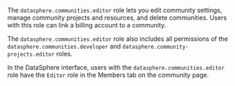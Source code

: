 The `datasphere.communities.editor` role lets you edit community settings, manage community projects and resources, and delete communities. Users with this role can link a billing account to a community.

The `datasphere.communities.editor` role also includes all permissions of the `datasphere.communities.developer` and `datasphere.community-projects.editor` roles.

In the DataSphere interface, users with the `datasphere.communities.editor` role have the `Editor` role in the Members tab on the community page.